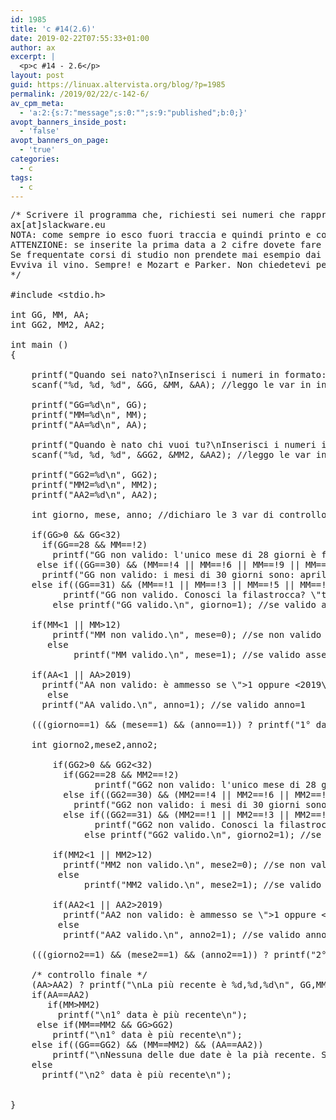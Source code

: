 ```yaml
---
id: 1985
title: 'c #14(2.6)'
date: 2019-02-22T07:55:33+01:00
author: ax
excerpt: |
  <p>c #14 - 2.6</p>
layout: post
guid: https://linuax.altervista.org/blog/?p=1985
permalink: /2019/02/22/c-142-6/
av_cpm_meta:
  - 'a:2:{s:7:"message";s:0:"";s:9:"published";b:0;}'
avopt_banners_inside_post:
  - 'false'
avopt_banners_on_page:
  - 'true'
categories:
  - c
tags:
  - c
---
```

<pre>/* Scrivere il programma che, richiesti sei numeri che rappresentano due date nel formato GG, MM, AA, determini la più recente.
ax[at]slackware.eu 
NOTA: come sempre io esco fuori traccia e quindi printo e controllo cose in più e quindi ammetto anche che un povero cristo immetta il formato Anno in modalità completa.... esempio: 1982 , per evitare che possa confondersi con 1882 ... ovviamente essendo nel 2019 è chiaro che è ovvio ma io preferisco uscire fuori traccia e non dare nulla per scontato. Fermo restando che se mettete due cifre come la traccia a mio modo di vedere "idiota" dice, controlla lo stesso. 
ATTENZIONE: se inserite la prima data a 2 cifre dovete fare lo stesso con la seconda data. Identico discorso se inserite data a quattro cifre come si suppone per ovvi motivi. Gli operatori di controllo devono lavorare su un prefisso specifico dato. Così come da listato sono ammesse le quattro cifre per l'anno ma è chiaro che se a data1=86 e data2=1984 così come è scritto vi dirà che 1984 è la più recente. ERRATO! ma opera così perchè avete usato due date differenti in formato. Quindi a scanso di equivoci, prima di sparare su di me, controllate e rciordate bene di scegliere con che operatore digitare GG, MM, AA oppure GG, MM, AAAA.
Se frequentate corsi di studio non prendete mai esempio dai miei listati che sicuramente al 100% non saranno congrui con la "traccia". Voi sapete cosa penso... Ma chi cazz se ne fotte!
Evviva il vino. Sempre! e Mozart e Parker. Non chiedetevi perchè, pensat a salut!
*/

#include &lt;stdio.h&gt;

int GG, MM, AA;
int GG2, MM2, AA2;

int main ()
{

	printf("Quando sei nato?\nInserisci i numeri in formato: GG, MM, AA\n");
	scanf("%d, %d, %d", &GG, &MM, &AA); //leggo le var in input
	
	printf("GG=%d\n", GG); 
	printf("MM=%d\n", MM);
	printf("AA=%d\n", AA);

	printf("Quando è nato chi vuoi tu?\nInserisci i numeri in formato: GG, MM, AA\n");
	scanf("%d, %d, %d", &GG2, &MM2, &AA2); //leggo le var in input per data2

	printf("GG2=%d\n", GG2); 
	printf("MM2=%d\n", MM2);
	printf("AA2=%d\n", AA2);

	int giorno, mese, anno; //dichiaro le 3 var di controllo sulle condizioni successive

	if(GG&gt;0 && GG&lt;32)  
	  if(GG==28 && MM==!2)
	    printf("GG non valido: l'unico mese di 28 giorni è febbraio.\n", giorno=0); //aggiungo la var di controllo sull'errore 
	 else if((GG==30) && (MM==!4 || MM==!6 || MM==!9 || MM==!11))
	  printf("GG non valido: i mesi di 30 giorni sono: aprile, giugno, settembre, novembre.\n", giorno=0); 
	else if((GG==31) && (MM==!1 || MM==!3 || MM==!5 || MM==!7 || MM==!8 || MM==!10 || MM==!12))
          printf("GG non valido. Conosci la filastrocca? \"trenta giorni ha novembre,con april,giugno e settembre, di ventotto ce n'è uno, tutti gli altri ne han tentuno\".\n", giorno=0);
        else printf("GG valido.\n", giorno=1); //se valido assegno a giorno=1
	
	if(MM&lt;1 || MM&gt;12)
		printf("MM non valido.\n", mese=0); //se non valido assegno mese=0
	   else 
	    	printf("MM valido.\n", mese=1); //se valido assegno a mese 1

	if(AA&lt;1 || AA&gt;2019)
	  printf("AA non valido: è ammesso se \"&gt;1 oppure &lt;2019\"\n", anno=0); //se non valido anno=1
	   else
	  printf("AA valido.\n", anno=1); //se valido anno=1

	(((giorno==1) && (mese==1) && (anno==1)) ? printf("1° data valida: %d %d %d\n", GG, MM, AA) : printf("1° data non valida!\n")); //espressione condizionale di controllo finale			
	
	int giorno2,mese2,anno2;

		if(GG2&gt;0 && GG2&lt;32)  
	  	  if(GG2==28 && MM2==!2)
	    	    printf("GG2 non valido: l'unico mese di 28 giorni è febbraio.\n", giorno2=0); //aggiungo la var di controllo sull'errore 
	 	  else if((GG2==30) && (MM2==!4 || MM2==!6 || MM2==!9 || MM2==!11))
	  	    printf("GG2 non valido: i mesi di 30 giorni sono: aprile, giugno, settembre, novembre.\n", giorno2=0); 
		  else if((GG2==31) && (MM2==!1 || MM2==!3 || MM2==!5 || MM2==!7 || MM2==!8 || MM2==!10 || MM2==!12))
         	    printf("GG2 non valido. Conosci la filastrocca? \"trenta giorni ha novembre,con april,giugno e settembre, di ventotto ce n'è uno, tutti gli altri ne han tentuno\".\n", giorno2=0);
        	  else printf("GG2 valido.\n", giorno2=1); //se valido assegno a giorno=1
	
		if(MM2&lt;1 || MM2&gt;12)
		  printf("MM2 non valido.\n", mese2=0); //se non valido assegno mese=0
	   	 else 
	    	  printf("MM2 valido.\n", mese2=1); //se valido assegno a mese 1

		if(AA2&lt;1 || AA2&gt;2019)
	  	  printf("AA2 non valido: è ammesso se \"&gt;1 oppure &lt;2019\"\n", anno2=0); //se non valido anno=1
	   	 else
	  	  printf("AA2 valido.\n", anno2=1); //se valido anno=1

	(((giorno2==1) && (mese2==1) && (anno2==1)) ? printf("2° data valida: %d %d %d\n", GG2, MM2, AA2) : printf("2° data inserita non valida!\n")); //espressione condizionale di controllo finale			
	
	/* controllo finale */
	(AA&gt;AA2) ? printf("\nLa più recente è %d,%d,%d\n", GG,MM,AA) : printf("\nLa più recente è %d,%d,%d\n", GG2, MM2, AA2);
	if(AA==AA2) 
	   if(MM&gt;MM2)
		 printf("\n1° data è più recente\n");
	 else if(MM==MM2 && GG&gt;GG2)
		printf("\n1° data è più recente\n");
	else if((GG==GG2) && (MM==MM2) && (AA==AA2))
		printf("\nNessuna delle due date è la pià recente. Sono identiche!\n");
	else  
	  printf("\n2° data è più recente\n"); 
  	
		
}</pre>